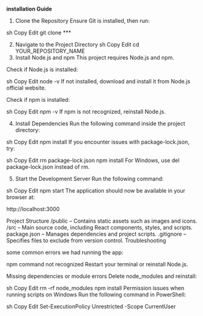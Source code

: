 **installation Guide**

1. Clone the Repository
Ensure Git is installed, then run:

sh
Copy
Edit
git clone ***

2. Navigate to the Project Directory
sh
Copy
Edit
cd YOUR_REPOSITORY_NAME
3. Install Node.js and npm
This project requires Node.js and npm.

Check if Node.js is installed:

sh
Copy
Edit
node -v
If not installed, download and install it from Node.js official website.

Check if npm is installed:

sh
Copy
Edit
npm -v
If npm is not recognized, reinstall Node.js.

4. Install Dependencies
Run the following command inside the project directory:

sh
Copy
Edit
npm install
If you encounter issues with package-lock.json, try:

sh
Copy
Edit
rm package-lock.json
npm install
For Windows, use del package-lock.json instead of rm.

5. Start the Development Server
Run the following command:

sh
Copy
Edit
npm start
The application should now be available in your browser at:

http://localhost:3000

Project Structure
/public – Contains static assets such as images and icons.
/src – Main source code, including React components, styles, and scripts.
package.json – Manages dependencies and project scripts.
.gitignore – Specifies files to exclude from version control.
Troubleshooting



some common errors we had running the app:

npm command not recognized
Restart your terminal or reinstall Node.js.

Missing dependencies or module errors
Delete node_modules and reinstall:

sh
Copy
Edit
rm -rf node_modules
npm install
Permission issues when running scripts on Windows
Run the following command in PowerShell:

sh
Copy
Edit
Set-ExecutionPolicy Unrestricted -Scope CurrentUser
